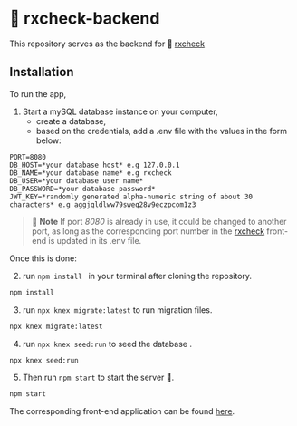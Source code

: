 #  :pill: rxcheck-backend
This repository serves as the backend for :pill: [rxcheck](https://github.com/optimak/rxcheck)
## Installation



To run the app,
1.  Start a mySQL database instance on your computer, 
	- create a database, 
	-  based on the credentials, add a .env file with the values in the form below: 
```
PORT=8080
DB_HOST=*your database host* e.g 127.0.0.1
DB_NAME=*your database name* e.g rxcheck
DB_USER=*your database user name*
DB_PASSWORD=*your database password*
JWT_KEY=*randomly generated alpha-numeric string of about 30 characters* e.g aggjqldlww79sweq28v9eczpcom1z3
```
> :memo: **Note**
 If port *8080* is already in use, it could be changed to another port, as long as the corresponding port number in the [rxcheck](https://github.com/optimak/rxcheck) front-end is updated in its .env file.


Once this is done:

2.  run  `npm install ` in your terminal after cloning the repository.
```bash
npm install
```

3.  run `npx knex migrate:latest` to run migration files.
```bash
npx knex migrate:latest
```

4. run `npx knex seed:run` to seed the database .
```bash
npx knex seed:run
```
5. Then run  `npm start` to start the server :rocket:.
```bash
npm start
```

The corresponding front-end application can be found [here](https://github.com/optimak/rxcheck#installation).
